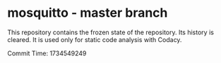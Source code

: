 # mosquitto - master branch

This repository contains the frozen state of the repository.
Its history is cleared. It is used only for static code
analysis with Codacy.

Commit Time: 1734549249